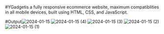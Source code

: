 #Y G a d g e t is a fully responsive ecommerce website, maximum compatiblities in all mobile devices, built using HTML, CSS, and JavaScript.

 #Output![2024-01-15](https://github.com/yasirrabbanitanvir/YGadget/assets/122333932/3c78fcc6-0d64-4af2-b30b-d4728f41944e)
![2024-01-15 (4)](https://github.com/yasirrabbanitanvir/YGadget/assets/122333932/e9c2897e-950c-49fc-9d4b-59a3d068ccb9)
![2024-01-15 (3)](https://github.com/yasirrabbanitanvir/YGadget/assets/122333932/f32402dc-a102-4702-ba5a-ac06111f9a72)
![2024-01-15 (2)](https://github.com/yasirrabbanitanvir/YGadget/assets/122333932/7bb613ce-7c93-4ce7-b4f2-53c4ca28271e)
![2024-01-15 (1)](https://github.com/yasirrabbanitanvir/YGadget/assets/122333932/669628b5-90e3-4218-89cb-81757c6f86ec)
